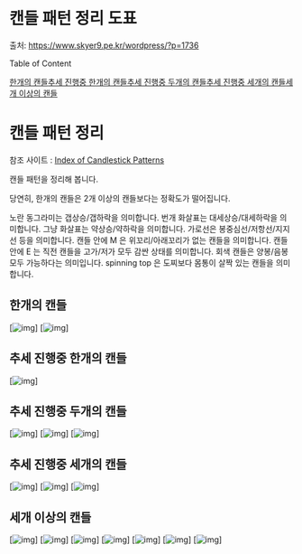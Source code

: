 # 캔들 패턴 정리 도표

출처: https://www.skyer9.pe.kr/wordpress/?p=1736



Table of Content

[한개의 캔들](https://www.skyer9.pe.kr/wordpress/?p=1736#toc-0)[추세 진행중 한개의 캔들](https://www.skyer9.pe.kr/wordpress/?p=1736#toc-1)[추세 진행중 두개의 캔들](https://www.skyer9.pe.kr/wordpress/?p=1736#toc-2)[추세 진행중 세개의 캔들](https://www.skyer9.pe.kr/wordpress/?p=1736#toc-3)[세개 이상의 캔들](https://www.skyer9.pe.kr/wordpress/?p=1736#toc-4)

# 캔들 패턴 정리

참조 사이트 : [Index of Candlestick Patterns](https://www.feedroll.com/candlestick-patterns/1309-index-candlestick-patterns/)

캔들 패턴을 정리해 봅니다.

당연히, 한개의 캔들은 2개 이상의 캔들보다는 정확도가 떨어집니다.

노란 동그라미는 갭상승/갭하락을 의미합니다.
번개 화살표는 대세상승/대세하락을 의미합니다.
그냥 화살표는 약상승/약하락을 의미합니다.
가로선은 봉중심선/저항선/지지선 등을 의미합니다.
캔들 안에 M 은 위꼬리/아래꼬리가 없는 캔들을 의미합니다.
캔들 안에 E 는 직전 캔들을 고가/저가 모두 감싼 상태를 의미합니다.
회색 캔들은 양봉/음봉 모두 가능하다는 의미입니다.
spinning top 은 도찌보다 몸통이 살짝 있는 캔들을 의미합니다.

## 한개의 캔들

[![img](.\images\2021-06-19-01.png)]
[![img](.\images\2021-06-19-01-02.png)]

## 추세 진행중 한개의 캔들

[![img](.\images\2021-06-19-02.png)]

## 추세 진행중 두개의 캔들

[![img](.\images\2021-06-19-02-02.png)]
[![img](.\images\2021-06-19-03.png)]
[![img](.\images\2021-06-19-03-02.png)]

## 추세 진행중 세개의 캔들

[![img](.\images\2021-06-19-04.png)]
[![img](.\images\2021-06-19-04-02.png)]
[![img](.\images\2021-06-19-05.png)]

## 세개 이상의 캔들

[![img](.\images\2021-06-19-05-02.png)]
[![img](.\images\2021-06-19-06.png)]
[![img](.\images\2021-06-19-06-02.png)]
[![img](.\images\2021-06-19-07.png)]
[![img](.\images\2021-06-19-07-02.png)]
[![img](.\images\2021-06-19-08.png)]
[![img](.\images\2021-06-19-08-02.png)]

 